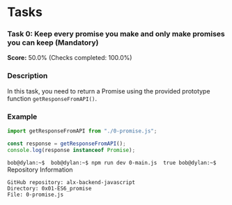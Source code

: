 # Tasks

### Task 0: Keep every promise you make and only make promises you can keep (Mandatory)
**Score:** 50.0% (Checks completed: 100.0%)

### Description
In this task, you need to return a Promise using the provided prototype function `getResponseFromAPI()`.

### Example

```javascript
import getResponseFromAPI from "./0-promise.js";

const response = getResponseFromAPI();
console.log(response instanceof Promise);
```
`bob@dylan:~$ 
bob@dylan:~$ npm run dev 0-main.js 
true
bob@dylan:~$ `
Repository Information

    GitHub repository: alx-backend-javascript
    Directory: 0x01-ES6_promise
    File: 0-promise.js
